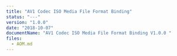 ```yaml
---
title: "AV1 Codec ISO Media File Format Binding"
status: "---"
version: "1.0.0"
date: "2018-10-07"
documentName: "AV1 Codec ISO Media File Format Binding V1.0.0 "
files:
  - AOM.md
---
```

